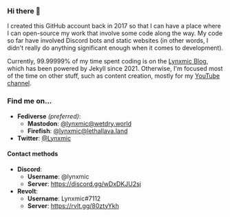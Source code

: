### Hi there 👋

I created this GitHub account back in 2017 so that I can have a place where I can open-source my work that involve some code along the way. My code so far have involved Discord bots and static websites (in other words, I didn't really do anything significant enough when it comes to development).

Currently, 99.99999% of my time spent coding is on the [Lynxmic Blog](https://lynxmic.github.io), which has been powered by Jekyll since 2021. Otherwise, I'm focused most of the time on other stuff, such as content creation, mostly for my [YouTube channel](https://youtube.com/@Lynxmic).

### Find me on...

* **Fediverse** *(preferred)*:
   * **Mastodon**: [@lynxmic@wetdry.world](https://wetdry.world/@lynxmic)
   * **Firefish**: [@lynxmic@lethallava.land](https://lethallava.land/@lynxmic)
* **Twitter**: [@Lynxmic](https://twitter.com/Lynxmic)

#### Contact methods
* **Discord**:
   * **Username**: @lynxmic
   * **Server**: https://discord.gg/wDxDKJU2sj
* **Revolt**:
   * **Username**: Lynxmic#7112
   * **Server**: https://rvlt.gg/80ztyYkh
